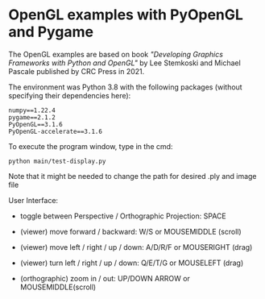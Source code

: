 # OpenGL examples with PyOpenGL and Pygame
The OpenGL examples are based on book *"Developing Graphics Frameworks with Python and OpenGL"* by Lee Stemkoski and Michael Pascale published by CRC Press in 2021. 


The environment was Python 3.8 with the following packages (without specifying their dependencies here):
```
numpy==1.22.4
pygame==2.1.2
PyOpenGL==3.1.6
PyOpenGL-accelerate==3.1.6
```


To execute the program window, type in the cmd:
``` 
python main/test-display.py
```
Note that it might be needed to change the path for desired .ply and image file 



User Interface:
- toggle between Perspective / Orthographic Projection:  SPACE
- (viewer) move forward / backward:                      W/S or MOUSEMIDDLE (scroll)
- (viewer) move left / right / up / down:                A/D/R/F or MOUSERIGHT (drag)                              
- (viewer) turn left / right / up / down:                Q/E/T/G or MOUSELEFT (drag)

- (orthographic) zoom in / out:                          UP/DOWN ARROW or MOUSEMIDDLE(scroll)


